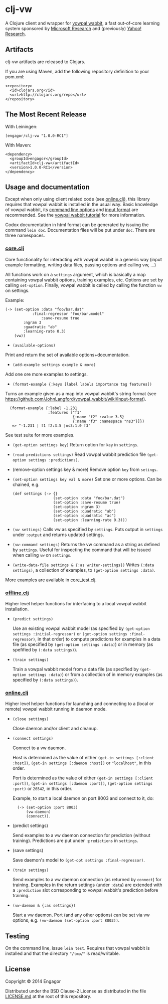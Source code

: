 # clj-vw

A Clojure client and wrapper for [vowpal
wabbit](https://github.com/JohnLangford/vowpal_wabbit/wiki), a fast out-of-core learning system
sponsored by [Microsoft Research](http://research.microsoft.com/en-us/) and (previously) [Yahoo!
Research](http://research.yahoo.com/node/1914).

## Artifacts

clj-vw artifacts are released to Clojars.

If you are using Maven, add the following repository definition to your pom.xml:

```
<repository>
  <id>clojars.org</id>
  <url>http://clojars.org/repo</url>
</repository>
```

## The Most Recent Release

With Leiningen:

```
[engagor/clj-vw "1.0.0-RC1"]
```

With Maven:

```
<dependency>
  <groupId>engagor</groupId>
  <artifactId>clj-vw</artifactId>
  <version>1.0.0-RC1</version>
</dependency>
```

## Usage and documentation

Except when only using client related code (see [online.clj](src/clj_vw/online.clj)), this
library requires that vowpal wabbit is installed in the usual way.  Basic knowledge of vowpal
wabbit, its [command line
options](https://github.com/JohnLangford/vowpal_wabbit/wiki/Command-line-arguments) and [input
format](https://github.com/JohnLangford/vowpal_wabbit/wiki/Input-format) are recommended. See the
[vowpal wabbit tutorial](https://github.com/JohnLangford/vowpal_wabbit/wiki/Tutorial) for more
information.

Codox documentation in html format can be generated by issuing the command `lein doc`. Documentation
files will be put under `doc`. There are three namespaces.

### [core.clj](src/clj-vw/core.clj)

Core functionality for interacting with vowpal wabbit in a generic way (input example formatting,
writing data files, passing options and calling vw, ...)

All functions work on a `settings` argument, which is basically a map containing vowpal wabbit
options, training examples, etc. Options are set by calling `set-option`. Finally, vowpal wabbit is
called by calling the function `vw` on settings.

Example:

```
(-> (set-option :data "foo/bar.dat"
    		:final-regressor "foo/bar.model"
               	:save-resume true
		:ngram 3
		:quadratic "ab"
		:learning-rate 0.3)
    (vw))
```

* `(available-options)`

Print and return the set of available options+documentation.

* `(add-example settings example & more)`

Add one ore more examples to settings.

* `(format-example {:keys [label labels importance tag features])`

Turns an example given as a map into vowpal wabbit's string format (see
https://github.com/JohnLangford/vowpal_wabbit/wiki/Input-format).

```
  (format-example {:label -1.231
                   :features ["f1"
                              {:name "f2" :value 3.5}
                              {:name "f3" :namespace "ns3"}]})
   => "-1.231 | f1 f2:3.5 |ns3:1.0 f3"
```

See test suite for more examples.

* `(get-option settings key)`
  Return option for `key` in `settings`.

* `(read-predictions settings)`
  Read vowpal wabbit prediction file `(get-option settings :predictions)`.

* (remove-option settings key & more)
  Remove option `key` from `setings`.

* `(set-option settings key val & more)`
  Set one or more options. Can be chained, e.g.

  ```
  (def settings (-> {}
                    (set-option :data "foo/bar.dat")
                    (set-option :save-resume true)
                    (set-option :ngram 3)
                    (set-option :quadratic "ab")
                    (set-option :quadratic "ac")
                    (set-option :learning-rate 0.3)))
  ```

* `(vw settings)`
  Calls vw as specified by `settings`. Puts output in `settings` under `:output` and returns
  updated settings.

* `(vw-command settings)`
  Returns the vw command as a string as defined by `settings`. Useful for inspecting the command that
  will be issued when calling `vw` on `settings`.

* `(write-data-file settings & {:as writer-settings})`
  Writes `(:data settings)`, a collection of examples, to `(get-option settings :data)`.

More examples are available in [core_test.clj](test/clj-vw/core_test.clj).

### [offline.clj](src/clj-vw/offline.clj)
    
Higher level helper functions for interfacing to a local vowpal wabbit installation.

* `(predict settings)`

  Use an existing vowpal wabbit model (as specified by `(get-option settings :initial-regressor)` or
  `(get-option settings :final-regressor)`, in that order) to compute predictions for examples in a
  data file (as specified by `(get-option settings :data)`) or in memory (as spefified by `(:data
  settings)`).  

* `(train settings)`

   Train a vowpal wabbit model from a data file (as specified by `(get-option settings :data)`) or
   from a collection of in memory examples (as specified by `(:data settings)`).

### [online.clj](src/clj-vw/online.clj)

Higher level helper functions for launching and connecting to a (local or remote) vowpal wabbit
running in daemon mode.

* `(close settings)`

  Close daemon and/or client and cleanup.

* `(connect settings)`

  Connect to a vw daemon. 

  Host is determined as the value of either `(get-in settings [:client :host])`, `(get-in
  settings [:daemon :host])` or `"localhost"`, in this order.

  Port is determined as the value of either `(get-in settings [:client :port])`, `(get-in
  settings [:daemon :port])`, `(get-option settings :port)` or `26542`, in this order.

  Example, to start a local daemon on port 8003 and connect to it, do:

  ```
    (-> (set-option :port 8003) 
        (vw-daemon) 
        (connect)).
  ```

* (predict settings)

  Send examples to a vw daemon connection for prediction (without training). Predictions are put
  under `:predictions` in `settings`.

* (save settings)

  Save daemon's model to `(get-opt settings :final-regressor)`.

* `(train settings)`

  Send examples to a vw daemon connection (as returned by `connect`) for training. Examples in the
  return settings (under `:data`) are extended with a `:prediction` slot corresponding to vowpal
  wabbit's prediction before training.  

* `(vw-daemon & {:as settings})`

  Start a vw daemon. Port (and any other options) can be set via vw options, e.g. `(vw-daemon (set-option :port
  8003))`.

## Testing

On the command line, issue `lein test`. Requires that vowpal wabbit is installed and that the
directory `"/tmp/"` is read/writable.

## License

Copyright © 2014 Engagor

Distributed under the BSD Clause-2 License as distributed in the file [LICENSE.md](LICENSE.md) at
the root of this repository.
